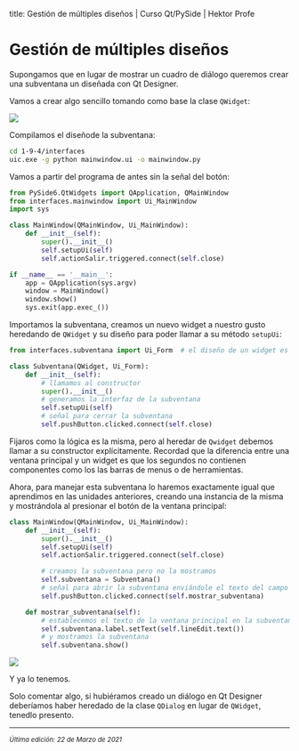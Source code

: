 title: Gestión de múltiples diseños | Curso Qt/PySide | Hektor Profe

# Gestión de múltiples diseños

Supongamos que en lugar de mostrar un cuadro de diálogo queremos crear una subventana un diseñada con Qt Designer.

Vamos a crear algo sencillo tomando como base la clase `QWidget`:

<img src="{{cdn}}/pyside/09-docs/10.png">

Compilamos el diseñode la subventana:

```bash
cd 1-9-4/interfaces
uic.exe -g python mainwindow.ui -o mainwindow.py
```

Vamos a partir del programa de antes sin la señal del botón:

```python
from PySide6.QtWidgets import QApplication, QMainWindow
from interfaces.mainwindow import Ui_MainWindow
import sys

class MainWindow(QMainWindow, Ui_MainWindow):
    def __init__(self):
        super().__init__()
        self.setupUi(self)
        self.actionSalir.triggered.connect(self.close)

if __name__ == '__main__':
    app = QApplication(sys.argv)
    window = MainWindow()
    window.show()
    sys.exit(app.exec_())
```

Importamos la subventana, creamos un nuevo widget a nuestro gusto heredando de `QWidget` y su diseño para poder llamar a su método `setupUi`:

```python
from interfaces.subventana import Ui_Form  # el diseño de un widget es un form

class Subventana(QWidget, Ui_Form):
    def __init__(self):
        # llamamos al constructor
        super().__init__()
        # generamos la interfaz de la subventana
        self.setupUi(self)
        # señal para cerrar la subventana
        self.pushButton.clicked.connect(self.close)
```

Fijaros como la lógica es la misma, pero al heredar de `Qwidget` debemos llamar a su constructor explícitamente. Recordad que la diferencia entre una ventana principal y un widget es que los segundos no contienen componentes como los las barras de menus o de herramientas.

Ahora, para manejar esta subventana lo haremos exactamente igual que aprendimos en las unidades anteriores, creando una instancia de la misma y mostrándola al presionar el botón de la ventana principal:

```python
class MainWindow(QMainWindow, Ui_MainWindow):
    def __init__(self):
        super().__init__()
        self.setupUi(self)
        self.actionSalir.triggered.connect(self.close)

        # creamos la subventana pero no la mostramos
        self.subventana = Subventana()
        # señal para abrir la subventana enviándole el texto del campo
        self.pushButton.clicked.connect(self.mostrar_subventana)

    def mostrar_subventana(self):
        # establecemos el texto de la ventana principal en la subventana
        self.subventana.label.setText(self.lineEdit.text())
        # y mostramos la subventana
        self.subventana.show()
```

<img src="{{cdn}}/pyside/09-docs/11.png">

Y ya lo tenemos.

Solo comentar algo, si hubiéramos creado un diálogo en Qt Designer deberíamos haber heredado de la clase `QDialog` en lugar de `QWidget`, tenedlo presento.


___
<small class="edited"><i>Última edición: 22 de Marzo de 2021</i></small>